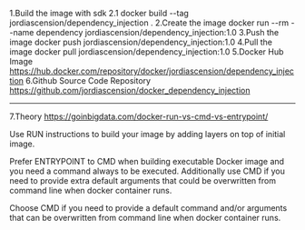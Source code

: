 ﻿1.Build the image with sdk 2.1
docker build --tag jordiascension/dependency_injection .
2.Create the image
docker run --rm --name dependency jordiascension/dependency_injection:1.0
3.Push the image
docker push jordiascension/dependency_injection:1.0
4.Pull the image
docker pull jordiascension/dependency_injection:1.0
5.Docker Hub Image
https://hub.docker.com/repository/docker/jordiascension/dependency_injection
6.Github Source Code Repository
https://github.com/jordiascension/docker_dependency_injection

---

7.Theory
https://goinbigdata.com/docker-run-vs-cmd-vs-entrypoint/

Use RUN instructions to build your image by adding layers on top of initial image.

Prefer ENTRYPOINT to CMD when building executable Docker image and you need a
command always to be executed. Additionally use CMD if you need to provide 
extra default arguments that could be overwritten from command line when 
docker container runs.

Choose CMD if you need to provide a default command and/or arguments that can 
be overwritten from command line when docker container runs.